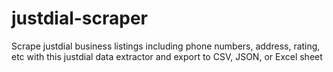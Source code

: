 # justdial-scraper
Scrape justdial business listings including phone numbers, address, rating, etc with this justdial data extractor and export to CSV, JSON, or Excel sheet
